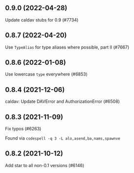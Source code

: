## 0.9.0 (2022-04-28)

Update caldav stubs for 0.9 (#7734)

## 0.8.7 (2022-04-20)

Use `TypeAlias` for type aliases where possible, part II (#7667)

## 0.8.6 (2022-01-08)

Use lowercase `type` everywhere (#6853)

## 0.8.4 (2021-12-06)

caldav: Update DAVError and AuthorizationError (#6508)

## 0.8.3 (2021-11-09)

Fix typos (#6263)

Found via `codespell -q 3 -L alo,asend,ba,nams,spawnve`

## 0.8.2 (2021-10-12)

Add star to all non-0.1 versions (#6146)

